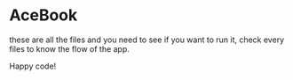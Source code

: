 # AceBook

these are all the files and you need to see if you want to run it, check every files to know the flow of the app.

Happy code!


